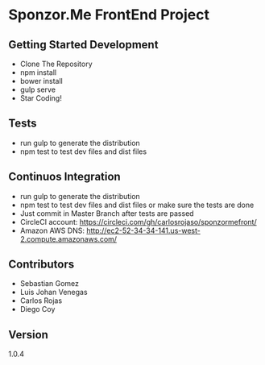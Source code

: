 # Sponzor.Me FrontEnd Project

## Getting Started Development

* Clone The Repository
* npm install
* bower install
* gulp serve
* Star Coding!

## Tests

* run gulp to generate the distribution
* npm test to test dev files and dist files

## Continuos Integration

* run gulp to generate the distribution
* npm test to test dev files and dist files or make sure the tests are done
* Just commit in Master Branch after tests are passed
* CircleCI account: https://circleci.com/gh/carlosrojaso/sponzormefront/
* Amazon AWS DNS: http://ec2-52-34-34-141.us-west-2.compute.amazonaws.com/

## Contributors

* Sebastian Gomez
* Luis Johan Venegas
* Carlos Rojas
* Diego Coy

## Version

1.0.4
